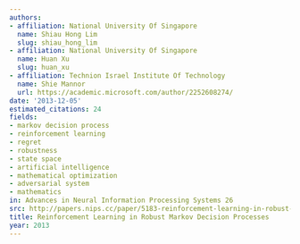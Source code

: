 ```yaml
---
authors:
- affiliation: National University Of Singapore
  name: Shiau Hong Lim
  slug: shiau_hong_lim
- affiliation: National University Of Singapore
  name: Huan Xu
  slug: huan_xu
- affiliation: Technion Israel Institute Of Technology
  name: Shie Mannor
  url: https://academic.microsoft.com/author/2252608274/
date: '2013-12-05'
estimated_citations: 24
fields:
- markov decision process
- reinforcement learning
- regret
- robustness
- state space
- artificial intelligence
- mathematical optimization
- adversarial system
- mathematics
in: Advances in Neural Information Processing Systems 26
src: http://papers.nips.cc/paper/5183-reinforcement-learning-in-robust-markov-decision-processes.pdf
title: Reinforcement Learning in Robust Markov Decision Processes
year: 2013
---
```

